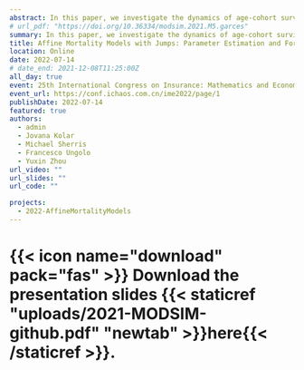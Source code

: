 ```yaml
---
abstract: In this paper, we investigate the dynamics of age-cohort survival curves under the assumption that the instantaneous mortality intensity is driven by an affine jump-diffusion (AJD) process. Advantages of an AJD specification of mortality dynamics include the availability of closed-form expressions for survival probabilities afforded by an affine mortality specification and the ease with which we can incorporate sudden positive and negative shocks in mortality dynamics, reflecting events such as wars, pandemics, and medical advancements. As we are interested in a term structure model of mortality rates, we propose a state-space approach to calibrate the parameters of the affine mortality process. The measurement equation is given by the affine representation of the age-cohort average force of mortality and the state-transition equation is given by a discretization of the continuous-time mortality intensity dynamics. Such approach results to consistent survival curves in the sense that forecasts of survival probabilities have the same parametric form as the fitted survival curves. The presence of jumps in the mortality intensity process implies that the state-transition equation is non-Gaussian. To this end, we propose a particle filter-based Markov chain Monte Carlo approach to estimate the model parameters. We illustrate our methodology by fitting one-factor Cox-Ingersoll-Ross and Blackburn-Sherris mortality models with asymmetric double exponential jumps to historical age-cohort mortality data from USA.
# url_pdf: "https://doi.org/10.36334/modsim.2021.M5.garces"
summary: In this paper, we investigate the dynamics of age-cohort survival curves under the assumption that the instantaneous mortality intensity is driven by an affine jump-diffusion (AJD) process.
title: Affine Mortality Models with Jumps: Parameter Estimation and Forecasting
location: Online
date: 2022-07-14
# date_end: 2021-12-08T11:25:00Z
all_day: true
event: 25th International Congress on Insurance: Mathematics and Economics
event_url: https://conf.ichaos.com.cn/ime2022/page/1
publishDate: 2022-07-14
featured: true
authors:
  - admin
  - Jovana Kolar
  - Michael Sherris
  - Francesco Ungolo
  - Yuxin Zhou
url_video: ""
url_slides: ""
url_code: ""

projects:
  - 2022-AffineMortalityModels
---
```


# {{< icon name="download" pack="fas" >}} Download the presentation slides {{< staticref "uploads/2021-MODSIM-github.pdf" "newtab" >}}here{{< /staticref >}}.
